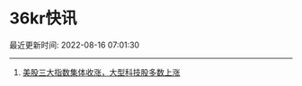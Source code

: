# 36kr快讯

最近更新时间: 2022-08-16 07:01:30

--- 
1. [美股三大指数集体收涨，大型科技股多数上涨](https://36kr.com/newsflashes/1873204149078918) 
